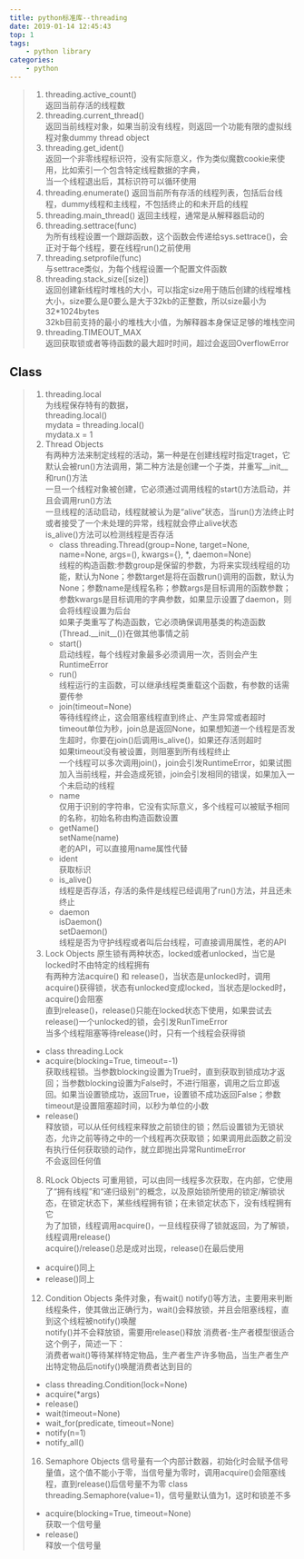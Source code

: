 ```yaml
---
title: python标准库--threading
date: 2019-01-14 12:45:43
top: 1
tags: 
	- python library
categories: 
	- python
---
```

> 1.  threading.active_count()  
>     返回当前存活的线程数
> 2.  threading.current_thread()  
>     返回当前线程对象，如果当前没有线程，则返回一个功能有限的虚拟线程对象dummy thread object
> 3.  threading.get_ident()  
>     返回一个非零线程标识符，没有实际意义，作为类似魔数cookie来使用，比如索引一个包含特定线程数据的字典，  
>     当一个线程退出后，其标识符可以循环使用
> 4.  threading.enumerate() 返回当前所有存活的线程列表，包括后台线程，dummy线程和主线程，不包括终止的和未开启的线程
> 5.  threading.main_thread() 返回主线程，通常是从解释器启动的
> 6.  threading.settrace(func)  
>     为所有线程设置一个跟踪函数，这个函数会传递给sys.settrace()，会正对于每个线程，要在线程run()之前使用
> 7.  threading.setprofile(func)  
>     与settrace类似，为每个线程设置一个配置文件函数
> 8.  threading.stack_size(\[size\])  
>     返回创建新线程时堆栈的大小，可以指定size用于随后创建的线程堆栈大小，size要么是0要么是大于32kb的正整数，所以size最小为32*1024bytes  
>     32kb目前支持的最小的堆栈大小值，为解释器本身保证足够的堆栈空间
> 9.  threading.TIMEOUT_MAX  
>     返回获取锁或者等待函数的最大超时时间，超过会返回OverflowError

Class
-----

> 1.  threading.local  
>     为线程保存特有的数据，  
>     threading.local()  
>     mydata = threading.local()  
>     mydata.x = 1
> 2.  Thread Objects  
>     有两种方法来制定线程的活动，第一种是在创建线程时指定traget，它默认会被run()方法调用，第二种方法是创建一个子类，并重写\_\_init\_\_和run()方法  
>     一旦一个线程对象被创建，它必须通过调用线程的start()方法启动，并且会调用run()方法  
>     一旦线程的活动启动，线程就被认为是“alive”状态，当run()方法终止时或者接受了一个未处理的异常，线程就会停止alive状态  
>     is_alive()方法可以检测线程是否存活
>     *   class threading.Thread(group=None, target=None, name=None, args=(), kwargs={}, *, daemon=None)  
>         线程的构造函数:参数group是保留的参数，为将来实现线程组的功能，默认为None；参数target是将在函数run()调用的函数，默认为None；参数name是线程名称；参数args是目标调用的函数参数；参数kwargs是目标调用的字典参数，如果显示设置了daemon，则会将线程设置为后台  
>         如果子类重写了构造函数，它必须确保调用基类的构造函数(Thread.\_\_init\_\_())在做其他事情之前
>     *   start()  
>         启动线程，每个线程对象最多必须调用一次，否则会产生RuntimeError
>     *   run()  
>         线程运行的主函数，可以继承线程类重载这个函数，有参数的话需要传参
>     *   join(timeout=None)  
>         等待线程终止，这会阻塞线程直到终止、产生异常或者超时  
>         timeout单位为秒，join总是返回None，如果想知道一个线程是否发生超时，你要在join()后调用is_alive()，如果还存活则超时  
>         如果timeout没有被设置，则阻塞到所有线程终止  
>         一个线程可以多次调用join()，join会引发RuntimeError，如果试图加入当前线程，并会造成死锁，join会引发相同的错误，如果加入一个未启动的线程
>     *   name  
>         仅用于识别的字符串，它没有实际意义，多个线程可以被赋予相同的名称，初始名称由构造函数设置
>     *   getName()  
>         setName(name)  
>         老的API，可以直接用name属性代替
>     *   ident  
>         获取标识
>     *   is_alive()  
>         线程是否存活，存活的条件是线程已经调用了run()方法，并且还未终止
>     *   daemon  
>         isDaemon()  
>         setDaemon()  
>         线程是否为守护线程或者叫后台线程，可直接调用属性，老的API
> 3.  Lock Objects
> 原生锁有两种状态，locked或者unlocked，当它是locked时不由特定的线程拥有  
> 有两种方法acquire() 和 release()，当状态是unlocked时，调用acquire()获得锁，状态有unlocked变成locked，当状态是locked时，acquire()会阻塞  
> 直到release()，release()只能在locked状态下使用，如果尝试去release()一个unlocked的锁，会引发RunTimeError  
> 当多个线程阻塞等待release()时，只有一个线程会获得锁
> 
> *   class threading.Lock
> *   acquire(blocking=True, timeout=-1)  
>     获取线程锁。当参数blocking设置为True时，直到获取到锁成功才返回；当参数blocking设置为False时，不进行阻塞，调用之后立即返回。如果当设置锁成功，返回True，设置锁不成功返回False；参数timeout是设置阻塞超时间，以秒为单位的小数
> *   release()  
>     释放锁，可以从任何线程来释放之前锁住的锁；然后设置锁为无锁状态，允许之前等待之中的一个线程再次获取锁；如果调用此函数之前没有执行任何获取锁的动作，就立即抛出异常RuntimeError  
>     不会返回任何值
> 
> 8.  RLock Objects
> 可重用锁，可以由同一线程多次获取，在内部，它使用了“拥有线程”和“递归级别”的概念，以及原始锁所使用的锁定/解锁状态，在锁定状态下，某些线程拥有锁；在未锁定状态下，没有线程拥有它  
> 为了加锁，线程调用acquire()，一旦线程获得了锁就返回，为了解锁，线程调用release()  
> acquire()/release()总是成对出现，release()在最后使用
> 
> *   acquire()同上
> *   release()同上
> 
> 12.  Condition Objects
> 条件对象，有wait() notify()等方法，主要用来判断线程条件，使其做出正确行为，wait()会释放锁，并且会阻塞线程，直到这个线程被notify()唤醒  
> notify()并不会释放锁，需要用release()释放 消费者-生产者模型很适合这个例子，简述一下：  
> 消费者wait()等待某样特定物品，生产者生产许多物品，当生产者生产出特定物品后notify()唤醒消费者达到目的
> 
> *   class threading.Condition(lock=None)
> *   acquire(*args)
> *   release()
> *   wait(timeout=None)
> *   wait_for(predicate, timeout=None)
> *   notify(n=1)
> *   notify_all()
> 
> 16.  Semaphore Objects
> 信号量有一个内部计数器，初始化时会赋予信号量值，这个值不能小于零，当信号量为零时，调用acquire()会阻塞线程，直到release()后信号量不为零 class threading.Semaphore(value=1)，信号量默认值为1，这时和锁差不多  
> 
> *   acquire(blocking=True, timeout=None)  
>     获取一个信号量
> *   release()  
>     释放一个信号量